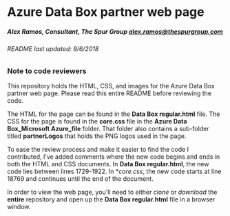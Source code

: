 # Azure Data Box partner web page
##### Alex Ramos, Consultant, The Spur Group <alex.ramos@thespurgroup.com>
###### README last updated: 9/6/2018



### Note to code reviewers

This repository holds the HTML, CSS, and images for the Azure Data Box partner web page. Please read this entire README before reviewing the code.

The HTML for the page can be found in the **Data Box regular.html** file. The CSS for the page is found in the **core.css** file in the **Azure Data Box_Microsoft Azure_file** folder. That folder also contains a sub-folder titled **partnerLogos** that holds the PNG logos used in the page.

To ease the review process and make it easier to find the code I contributed, I’ve added comments where the new code begins and ends in both the HTML and CSS documents. In **Data Box regular.html**, the new code lies between lines 1729-1922. In **core.css*, the new code starts at line 18769 and continues until the end of the document. 

In order to view the web page, you'll need to either *clone* or *download* the **entire** repository and open up the **Data Box regular.html** file in a browser window. 

